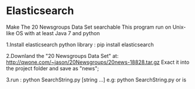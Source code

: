 Elasticsearch
=============

Make The 20 Newsgroups Data Set searchable
This program run on Unix-like OS with at least Java 7 and python

1.Install elasticsearch python library :   pip install elasticsearch

2.Downland the "20 Newsgroups Data Set" at: http://qwone.com/~jason/20Newsgroups/20news-18828.tar.gz
  Exact it into the project folder and save as "news";
  
3.run : python SearchString.py  [string ...]
  e.g: python SearchString.py  or is